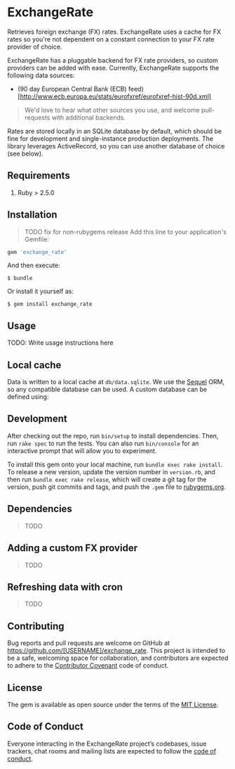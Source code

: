 # ExchangeRate

Retrieves foreign exchange (FX) rates. ExchangeRate uses a cache for FX rates so you're not dependent on a constant connection to your FX rate provider of choice.

ExchangeRate has a pluggable backend for FX rate providers, so custom providers can be added with ease. Currently, ExchangeRate supports the following data sources:

- (90 day European Central Bank (ECB) feed)[http://www.ecb.europa.eu/stats/eurofxref/eurofxref-hist-90d.xml]

> We'd love to hear what other sources you use, and welcome pull-requests with additional backends.

Rates are stored locally in an SQLite database by default, which should be fine for development and single-instance production deployments. The library leverages ActiveRecord, so you can use another database of choice (see below).

## Requirements

1. Ruby > 2.5.0

## Installation
> TODO fix for non-rubygems release
Add this line to your application's Gemfile:

```ruby
gem 'exchange_rate'
```

And then execute:

    $ bundle

Or install it yourself as:

    $ gem install exchange_rate

## Usage

TODO: Write usage instructions here

## Local cache

Data is written to a local cache at `db/data.sqlite`. We use the [Sequel](https://github.com/jeremyevans/sequel) ORM, so any compatible database can be used. A custom database can be defined using:


## Development

After checking out the repo, run `bin/setup` to install dependencies. Then, run `rake spec` to run the tests. You can also run `bin/console` for an interactive prompt that will allow you to experiment.

To install this gem onto your local machine, run `bundle exec rake install`. To release a new version, update the version number in `version.rb`, and then run `bundle exec rake release`, which will create a git tag for the version, push git commits and tags, and push the `.gem` file to [rubygems.org](https://rubygems.org).

## Dependencies
> TODO

## Adding a custom FX provider
> TODO

## Refreshing data with cron
> TODO

## Contributing

Bug reports and pull requests are welcome on GitHub at https://github.com/[USERNAME]/exchange_rate. This project is intended to be a safe, welcoming space for collaboration, and contributors are expected to adhere to the [Contributor Covenant](http://contributor-covenant.org) code of conduct.

## License

The gem is available as open source under the terms of the [MIT License](https://opensource.org/licenses/MIT).

## Code of Conduct

Everyone interacting in the ExchangeRate project’s codebases, issue trackers, chat rooms and mailing lists are expected to follow the [code of conduct](https://github.com/[USERNAME]/exchange_rate/blob/master/CODE_OF_CONDUCT.md).
